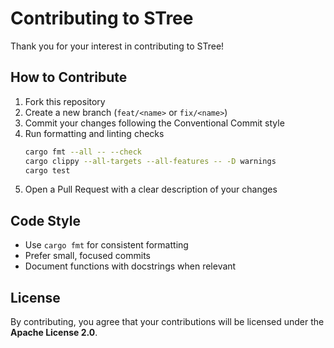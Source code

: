 # Contributing to STree

Thank you for your interest in contributing to STree!

## How to Contribute
1. Fork this repository
2. Create a new branch (`feat/<name>` or `fix/<name>`)
3. Commit your changes following the Conventional Commit style
4. Run formatting and linting checks
   ```bash
   cargo fmt --all -- --check
   cargo clippy --all-targets --all-features -- -D warnings
   cargo test
   ```
5. Open a Pull Request with a clear description of your changes

## Code Style
- Use `cargo fmt` for consistent formatting
- Prefer small, focused commits
- Document functions with docstrings when relevant

## License
By contributing, you agree that your contributions will be licensed under the **Apache License 2.0**.
